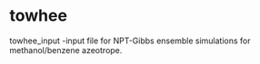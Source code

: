 # towhee
towhee_input -input file for NPT-Gibbs ensemble simulations for methanol/benzene azeotrope.
